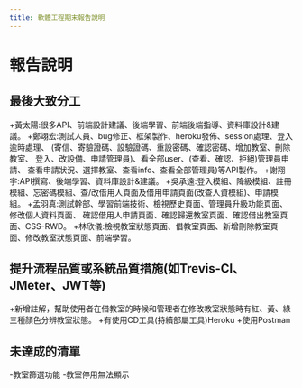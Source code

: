 ```yaml
---
title: 軟體工程期末報告說明
---
```


# 報告說明

## 最後大致分工

+黃太陽:很多API、前端設計建議、後端學習、前端後端指導、資料庫設計&建議。
+鄭翊宏:測試人員、bug修正、框架製作、heroku發佈、session處理、登入逾時處理、
        (寄信、寄驗證碼、設驗證碼、重設密碼、確認密碼、增加教室、刪除教室、
		登入、改設備、申請管理員)、看全部user、(查看、確認、拒絕)管理員申請、
		查看申請狀況、選擇教室、查看info、查看全部管理員)等API製作。
+謝翔宇:API撰寫、後端學習、資料庫設計&建議。
+吳承遠:登入模組、降級模組、註冊模組、忘密碼模組、查/改借用人頁面及借用申請頁面(改查人資模組)、申請模組。 
+孟羽真:測試幹部、學習前端技術、檢視歷史頁面、管理員升級功能頁面、修改個人資料頁面、
	確認借用人申請頁面、確認歸還教室頁面、確認借出教室頁面、CSS-RWD。 
+林欣儀:檢視教室狀態頁面、借教室頁面、新增刪除教室頁面、修改教室狀態頁面、前端學習。


## 提升流程品質或系統品質措施(如Trevis-CI、JMeter、JWT等)

+新增註解，幫助使用者在借教室的時候和管理者在修改教室狀態時有紅、黃、綠三種顏色分辨教室狀態。
+有使用CD工具(持續部屬工具)Heroku
+使用Postman


## 未達成的清單

-教室篩選功能
-教室停用無法顯示
